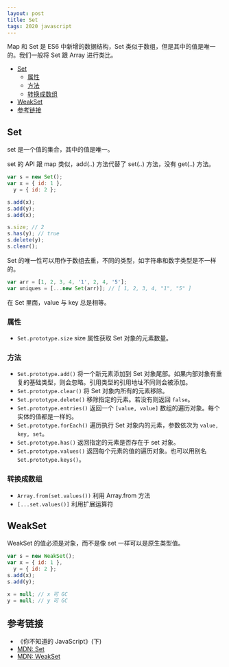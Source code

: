 ```yaml
---
layout: post
title: Set
tags: 2020 javascript
---
```


Map 和 Set 是 ES6 中新增的数据结构，Set 类似于数组，但是其中的值是唯一的。我们一般将 Set 跟 Array 进行类比。

<!-- vim-markdown-toc GFM -->

- [Set](#set)
  - [属性](#属性)
  - [方法](#方法)
  - [转换成数组](#转换成数组)
- [WeakSet](#weakset)
- [参考链接](#参考链接)

<!-- vim-markdown-toc -->

## Set

set 是一个值的集合，其中的值是唯一。

set 的 API 跟 map 类似，add(..) 方法代替了 set(..) 方法，没有 get(..) 方法。

```js
var s = new Set();
var x = { id: 1 },
  y = { id: 2 };

s.add(x);
s.add(y);
s.add(x);

s.size; // 2
s.has(y); // true
s.delete(y);
s.clear();
```

Set 的唯一性可以用作于数组去重，不同的类型，如字符串和数字类型是不一样的。

```js
var arr = [1, 2, 3, 4, '1', 2, 4, '5'];
var uniques = [...new Set(arr)]; // [ 1, 2, 3, 4, "1", "5" ]
```

在 Set 里面，value 与 key 总是相等。

### 属性

- `Set.prototype.size` size 属性获取 Set 对象的元素数量。

### 方法

- `Set.prototype.add()` 将一个新元素添加到 Set 对象尾部。如果内部对象有重复的基础类型，则会忽略。引用类型的引用地址不同则会被添加。
- `Set.prototype.clear()` 将 Set 对象内所有的元素移除。
- `Set.prototype.delete()` 移除指定的元素。若没有则返回 `false`。
- `Set.prototype.entries()` 返回一个 `[value, value]` 数组的遍历对象。每个实体的值都是一样的。
- `Set.prototype.forEach()` 遍历执行 Set 对象内的元素，参数依次为 `value, key, set`。
- `Set.prototype.has()` 返回指定的元素是否存在于 set 对象。
- `Set.prototype.values()` 返回每个元素的值的遍历对象。也可以用别名 `Set.prototype.keys()`。

### 转换成数组

- `Array.from(set.values())` 利用 Array.from 方法
- `[...set.values()]` 利用扩展运算符

## WeakSet

WeakSet 的值必须是对象，而不是像 set 一样可以是原生类型值。

```js
var s = new WeakSet();
var x = { id: 1 },
  y = { id: 2 };
s.add(x);
s.add(y);

x = null; // x 可 GC
y = null; // y 可 GC
```

## 参考链接

- 《你不知道的 JavaScript》(下)
- [MDN: Set](https://developer.mozilla.org/en-US/docs/Web/JavaScript/Reference/Global_Objects/Set)
- [MDN: WeakSet](https://developer.mozilla.org/en-US/docs/Web/JavaScript/Reference/Global_Objects/WeakSet)
